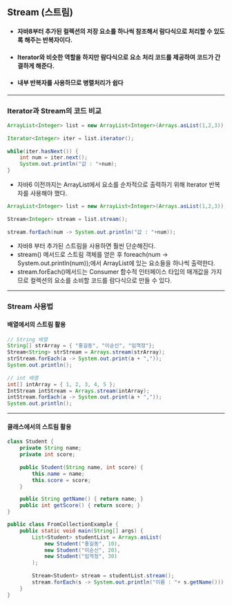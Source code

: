 ## Stream (스트림)

- #### 자바8부터 추가된 컬렉션의 저장 요소를 하나씩 참조해서 람다식으로 처리할 수 있도록 해주는 반복자이다. 
- #### Iterator와 비슷한 역할을 하지만 람다식으로 요소 처리 코드를 제공하여 코드가 간결하게 해준다.
- #### 내부 반복자를 사용하므로 병렬처리가 쉽다

---

### Iterator과 Stream의 코드 비교

```java
ArrayList<Integer> list = new ArrayList<Integer>(Arrays.asList(1,2,3));
  
Iterator<Integer> iter = list.iterator();
  
while(iter.hasNext()) {
    int num = iter.next();
    System.out.println("값 : "+num);
}
```

- 자바6 이전까지는 ArrayList에서 요소를 순차적으로 출력하기 위해 Iterator 반복자를 사용해야 했다.

```java
ArrayList<Integer> list = new ArrayList<Integer>(Arrays.asList(1,2,3));
  
Stream<Integer> stream = list.stream();
  
stream.forEach(num -> System.out.println("값 : "+num));
```

- 자바8 부터 추가된 스트림을 사용하면 훨씬 단순해진다. 
- stream() 메서드로 스트림 객체를 얻은 후 foreach(num -> System.out.println(num));에서 ArrayList에 있는 요소들을 하나씩 출력한다. 
- stream.forEach()메서드는 Consumer 함수적 인터페이스 타입의 매개값을 가지므로 컬렉션의 요소를 소비할 코드를 람다식으로 만들 수 있다.

---

### Stream 사용법

#### 배열에서의 스트림 활용

```java
// String 배열
String[] strArray = { "홍길동", "이순신", "임꺽정"};
Stream<String> strStream = Arrays.stream(strArray);
strStream.forEach(a -> System.out.print(a + ","));
System.out.println();
		
// int 배열
int[] intArray = { 1, 2, 3, 4, 5 };
IntStream intStream = Arrays.stream(intArray);
intStream.forEach(a -> System.out.print(a + ","));
System.out.println();
```

---

#### 클래스에서의 스트림 활용

```java
class Student {
    private String name;
    private int score;
	
    public Student(String name, int score) {
        this.name = name;
        this.score = score;
    }

    public String getName() { return name; }
    public int getScore() { return score; }
}

public class FromCollectionExample {
    public static void main(String[] args) {
        List<Student> studentList = Arrays.asList(
            new Student("홍길동", 10),
            new Student("이순신", 20),
            new Student("임꺽정", 30)
        );
		
        Stream<Student> stream = studentList.stream();
        stream.forEach(s -> System.out.println("이름 : "+ s.getName()));
    }
}
```